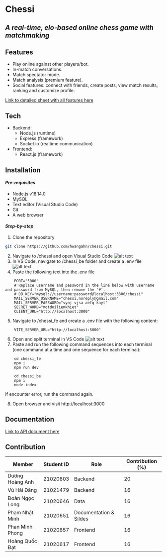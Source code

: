 # Chessi
## _A real-time, elo-based online chess game with matchmaking_

## Features 
- Play online against other players/bot.
- In-match conversations.
- Match spectator mode.
- Match analysis (premium feature).
- Social features: connect with friends, create posts, view match results, ranking and customize profile.

<a href="https://docs.google.com/spreadsheets/d/1z9Phjlf06sw7jjuOinoH5bs-Hfou5OYCP_5bG5yTaMs/edit?usp=sharing" target="_blank">Link to detailed sheet with all features here</a>


## Tech
- Backend:
    - Node.js (runtime)
    - Express (framework)
    - Socket.io (realtime communication)
- Frontend:
    - React.js (framework)
    

## Installation
#### _Pre-requisites_
- Node.js v18.14.0
- MySQL
- Text editor (Visual Studio Code)
- Git
- A web browser

#### _Step-by-step_
1. Clone the repository
```sh
git clone https://github.com/hwangahn/chessi.git
```
2. Navigate to /chessi and open Visual Studio Code
![alt text](https://scontent.xx.fbcdn.net/v/t1.15752-9/412399515_1052932516017578_8231178931557218208_n.png?_nc_cat=104&ccb=1-7&_nc_sid=510075&_nc_ohc=26u3zIVI4sgAX89MtI2&_nc_ad=z-m&_nc_cid=0&_nc_ht=scontent.xx&cb_e2o_trans=q&oh=03_AdT9GMga2ZywZwzmSZQ-xGGEXbG4tQQiIe8HQgajXKzojw&oe=65BD0379)
3. In VS Code, navigate to /chessi_be folder and create a .env file    
![alt text](https://scontent.xx.fbcdn.net/v/t1.15752-9/413473933_773155544637143_300910354335167766_n.png?_nc_cat=107&ccb=1-7&_nc_sid=510075&_nc_ohc=wz7hLFAcbvMAX_zJFZc&_nc_ad=z-m&_nc_cid=0&_nc_ht=scontent.xx&cb_e2o_trans=q&oh=03_AdQKiKH731eNC92TRlj209ng5vZmhneUCHvoQRyEOTDP7g&oe=65BCEDE0)
4. Paste the following text into the .env file
```
    PORT="5000"
    # Replace username and password in the line below with username and password from MySQL, then remove the '#'.
    # DB_KEY="mysql://username:password@localhost:3306/chessi"
    MAIL_SERVER_USERNAME="chessi.noreply@gmail.com"
    MAIL_SERVER_PASSWORD="vynj vjsa aefq kayt"
    SECRET_WORD="motdoiliemkhiet"
    CLIENT_URL="http://localhost:3000"
```
5. Navigate to /chessi_fe and create a .env file with the following content:
```
    VITE_SERVER_URL="http://localhost:5000"
```
6. Open and split terminal in VS Code
![alt text](https://scontent.xx.fbcdn.net/v/t1.15752-9/412610673_328843749968230_8372834434662345577_n.png?_nc_cat=101&ccb=1-7&_nc_sid=510075&_nc_ohc=23fJutsRyF0AX8We38Q&_nc_ad=z-m&_nc_cid=0&_nc_ht=scontent.xx&cb_e2o_trans=q&oh=03_AdS5KawyEfiB5R7frb3c3bZAoOr8GT0UYcIzy4sq_Kowuw&oe=65BD032C)
7. Paste and run the following command sequences into each terminal (one command at a time and one sequence for each terminal):
```
    cd chessi_fe
    npm i
    npm run dev
```
```
    cd chessi_be
    npm i
    node index
```
If encounter error, run the command again.

8. Open browser and visit http://localhost:3000

## Documentation
<a href="https://documenter.getpostman.com/view/32107897/2s9YsFEZu5" target="_blank">Link to API document here</a>

## Contribution
| Member | Student ID | Role | Contribution (%) |
| ------ | ---------- | ---- | ---------------- |
| Dương Hoàng Anh | 21020603 | Backend | 20 |
| Vũ Hải Đăng | 21021479 | Backend | 16 |
| Đoàn Ngọc Long | 21020646 | Data | 16 |
| Phạm Nhật Minh | 21020651 | Documentation & Sildes | 16 |
| Phan Minh Phong | 21020657 | Frontend | 16 |
| Hoàng Quốc Đạt | 21020617 | Frontend | 16 |


